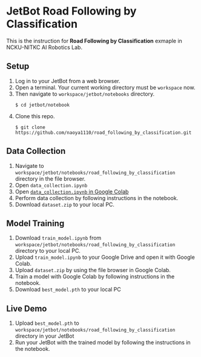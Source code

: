 # JetBot Road Following by Classification

This is the instruction for **Road Following by Classification** exmaple in NCKU-NITKC AI Robotics Lab. 

## Setup
1. Log in to your JetBot from a web browser.
1. Open a terminal. Your current working directory must be `workspace` now. 
1. Then navigate to `workspace/jetbot/notebooks` directory.
    ```
    $ cd jetbot/notebook
    ```
1. Clone this repo.
    ```
    $ git clone https://github.com/naoya1110/road_following_by_classification.git
    ```

## Data Collection
1. Navigate to `workspace/jetbot/notebooks/road_following_by_classification` directory in the file browser.
1. Open `data_collection.ipynb`
1. Open [`data_collection.ipynb` in Google Colab](https://colab.research.google.com/github/naoya1110/road_following_by_classification/blob/main/train_model.ipynb)
1. Perform data collection by following instructions in the notebook.
1. Download `dataset.zip` to your local PC.

## Model Training
1. Download `train_model.ipynb` from `workspace/jetbot/notebooks/road_following_by_classification` directory to your local PC.
1. Upload `train_model.ipynb` to your Google Drive and open it with Google Colab.
1. Upload `dataset.zip` by using the file browser in Google Colab.
1. Train a model with Google Colab by following instructions in the notebook.
1. Download `best_model.pth` to your local PC

## Live Demo
1. Upload `best_model.pth` to `workspace/jetbot/notebooks/road_following_by_classification` directory in your JetBot
1. Run your JetBot with the trained model by following the instructions in the notebook.